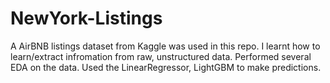 # NewYork-Listings
A AirBNB listings dataset from Kaggle was used in this repo. 
I learnt how to learn/extract infromation from raw, unstructured data. 
Performed several EDA on the data.
Used the LinearRegressor, LightGBM to make predictions.
